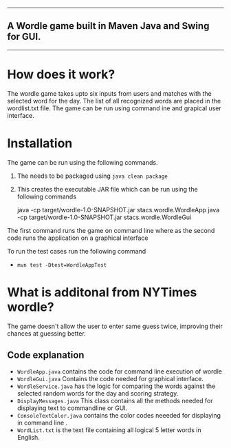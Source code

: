 ------

## A Wordle game built in Maven Java and Swing for GUI. 

------

# How does it work?
The wordle game takes upto six inputs from users and matches with the selected word for the day. The list of all recognized words are placed in the wordlist.txt file.
The game can be run using command ine and grapical user interface. 

# Installation

The game can be run using the following commands.

1. The needs to be packaged using 
    `java clean package`

2. This creates the executable JAR file which can be run using the following commands 


     java -cp target/wordle-1.0-SNAPSHOT.jar stacs.wordle.WordleApp
     java -cp target/wordle-1.0-SNAPSHOT.jar stacs.wordle.WordleGui

The first command runs the game on command line where as the second code runs the application on a graphical interface

To run the test cases run the following command
-   `mvn test -Dtest=WordleAppTest`


# What is additonal from NYTimes wordle?
The game doesn't allow the user to enter same guess twice, improving their chances at guessing better.

## Code explanation
- `WordleApp.java` contains the code for command line execution of wordle
- `WordleGui.java` Contains the code needed for graphical interface. 
- `WordleService.java` has the logic for comparing the words against the selected random words for the day and scoring strategy.
- `DisplayMessages.java` This class contains all the methods needed for displaying text to commandline or GUI.
- `ConsoleTextColor.java` contains the color codes neeeded for displaying in command line .
- `WordList.txt` is the text file containing all logical 5 letter words in English.

